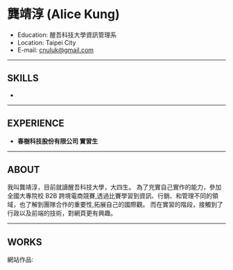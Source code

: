 # 龔靖淳 (Alice Kung)

* Education: 醒吾科技大學資訊管理系
* Location: Taipei City
* E-mail: cnuluk@gmail.com

---

## SKILLS

*

---

## EXPERIENCE

* **春樹科技股份有限公司 實習生**
  
---

## ABOUT

我叫龔靖淳，目前就讀醒吾科技大學，大四生。
為了充實自己實作的能力，參加全國大專院校 B2B 跨境電商競賽,透過比賽學習到資訊、行銷、和管理不同的領域，也了解到團隊合作的重要性,拓展自己的國際觀。
而在實習的階段，接觸到了行政以及前端的技術，對網頁更有興趣。



---

## WORKS

網站作品:
